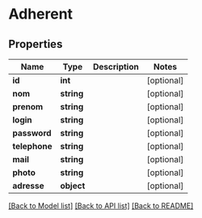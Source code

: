 # Adherent

## Properties
Name | Type | Description | Notes
------------ | ------------- | ------------- | -------------
**id** | **int** |  | [optional] 
**nom** | **string** |  | [optional] 
**prenom** | **string** |  | [optional] 
**login** | **string** |  | [optional] 
**password** | **string** |  | [optional] 
**telephone** | **string** |  | [optional] 
**mail** | **string** |  | [optional] 
**photo** | **string** |  | [optional] 
**adresse** | **object** |  | [optional] 

[[Back to Model list]](../README.md#documentation-for-models) [[Back to API list]](../README.md#documentation-for-api-endpoints) [[Back to README]](../README.md)


